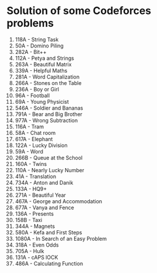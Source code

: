 # Solution of some Codeforces problems
1. 118A - String Task
2. 50A - Domino Piling
3. 282A - Bit++
4. 112A - Petya and Strings
5. 263A - Beautiful Matrix
6. 339A - Helpful Maths
7. 281A - Word Capitalization
8. 266A - Stones on the Table
9. 236A - Boy or Girl
10. 96A - Football
11. 69A - Young Physicist
12. 546A - Soldier and Bananas
13. 791A - Bear and Big Brother
14. 977A - Wrong Subtraction
15. 116A - Tram
16. 58A - Chat room
17. 617A - Elephant
18. 122A - Lucky Division
19. 59A - Word
20. 266B - Queue at the School
21. 160A - Twins
22. 110A - Nearly Lucky Number
23. 41A - Translation
24. 734A - Anton and Danik
25. 133A - HQ9+
26. 271A - Beautiful Year
27. 467A - George and Accommodation
28. 677A - Vanya and Fence
29. 136A - Presents
30. 158B - Taxi
31. 344A - Magnets
32. 580A - Kefa and First Steps
33. 1080A - In Search of an Easy Problem
34. 318A - Even Odds
35. 705A - Hulk
36. 131A - cAPS lOCK
37. 486A - Calculating Function
